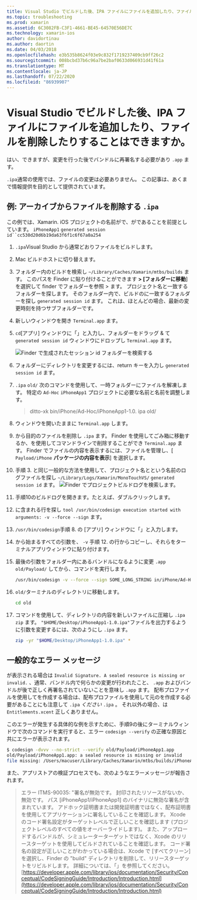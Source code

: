 ```yaml
---
title: Visual Studio でビルドした後、IPA ファイルにファイルを追加したり、ファイルを削除したりすることはできますか。
ms.topic: troubleshooting
ms.prod: xamarin
ms.assetid: 6C3082FB-C3F1-4661-BE45-64570E56DE7C
ms.technology: xamarin-ios
author: davidortinau
ms.author: daortin
ms.date: 04/03/2018
ms.openlocfilehash: e3b535b8624f03e9c832f1719237409cb9ff26c2
ms.sourcegitcommit: 008bcbd37b6c96a7be2baf0633d066931d41f61a
ms.translationtype: MT
ms.contentlocale: ja-JP
ms.lasthandoff: 07/22/2020
ms.locfileid: "86939907"
---
```

# <a name="can-i-add-files-to-or-remove-files-from-an-ipa-file-after-building-it-in-visual-studio"></a>Visual Studio でビルドした後、IPA ファイルにファイルを追加したり、ファイルを削除したりすることはできますか。

はい、できますが、変更を行った後でバンドルに再署名する必要があり `.app` ます。

`.ipa`通常の使用では、ファイルの変更は必要ありません。 この記事は、あくまで情報提供を目的として提供されています。

## <a name="example-removing-a-file-from-a-ipa-archive"></a>例: アーカイブからファイルを削除する `.ipa`

この例では、Xamarin. iOS プロジェクトの名前がで、がであることを前提としています。 `iPhoneApp1` `generated session id``cc530d20d6b19da63f6f1c6f67a0a254`

1. `.ipa`Visual Studio から通常どおりファイルをビルドします。

2. Mac ビルドホストに切り替えます。

3. フォルダー内のビルドを検索し `~/Library/Caches/Xamarin/mtbs/builds` ます。 このパスを Finder に貼り付けることができます **> [フォルダーに移動**] を選択して finder でフォルダーを参照 > ます。 プロジェクト名と一致するフォルダーを探します。 そのフォルダー内で、ビルドのに一致するフォルダーを探し `generated session id` ます。 これは、ほとんどの場合、最新の変更時刻を持つサブフォルダーです。

4. 新しいウィンドウを開き `Terminal.app` ます。

5. `cd`[アプリ] ウィンドウに「」と入力し、フォルダーをドラッグ & て `generated session id` ウィンドウにドロップし `Terminal.app` ます。

    ![Finder で生成されたセッション id フォルダーを検索する](modify-ipa-images/session-id-folder.png)

6. フォルダーにディレクトリを変更するには、return キーを入力し `generated session id` ます。

7. `.ipa` `old/` 次のコマンドを使用して、一時フォルダーにファイルを解凍します。 特定の `Ad-Hoc` `iPhoneApp1` プロジェクトに必要な名前と名前を調整します。

    > ditto-xk bin/iPhone/Ad-Hoc/iPhoneApp1-1.0. ipa old/

8. ウィンドウを開いたままに `Terminal.app` します。

9. から目的のファイルを削除し `.ipa` ます。 Finder を使用してごみ箱に移動するか、を使用してコマンドラインで削除することができ `Terminal.app` ます。 Finder でファイルの内容を表示するには、ファイルを管理し、[ `Payload/iPhone` **パッケージの内容を表示**] を選択します。

10. 手順 3. と同じ一般的な方法を使用して、プロジェクト名とという名前のログファイルを探し `~/Library/Logs/Xamarin/MonoTouchVS/` `generated session id` ます。 ![ Finder でプロジェクトビルドログを検索します。](modify-ipa-images/build-log.png)

11. 手順10のビルドログを開きます。たとえば、ダブルクリックします。

12. に含まれる行を探し `tool /usr/bin/codesign execution started with arguments: -v --force --sign` ます。

13. `/usr/bin/codesign`手順 8. の [アプリ] ウィンドウに「」と入力します。

14. から始まるすべての引数を、 `-v` 手順 12. の行からコピーし、それらをターミナルアプリウィンドウに貼り付けます。

15. 最後の引数をフォルダー内にあるバンドルになるように変更 `.app` `old/Payload/` してから、コマンドを実行します。

    ```bash
    /usr/bin/codesign -v --force --sign SOME_LONG_STRING in/iPhone/Ad-Hoc/iPhoneApp1.app/ResourceRules.plist --entitlements obj/iPhone/Ad-Hoc/Entitlements.xcent old/Payload/iPhoneApp1.app
    ```

16. `old/`ターミナルのディレクトリに移動します。

    ```bash
    cd old
    ```

17. コマンドを使用して、ディレクトリの内容を新しいファイルに圧縮し `.ipa` `zip` ます。 `"$HOME/Desktop/iPhoneApp1-1.0.ipa"`ファイルを出力するように引数を変更するには、次のようにし `.ipa` ます。

    ```bash
    zip -yr "$HOME/Desktop/iPhoneApp1-1.0.ipa" *
    ```

## <a name="common-error-messages"></a>一般的なエラー メッセージ

が表示される場合は `Invalid Signature. A sealed resource is missing or invalid.` 、通常、バンドル内で何らかの変更が行われたこと、 `.app` およびバンドルが後で正しく再署名されていないことを意味し `.app` ます。 配布プロファイルを使用してを作成する場合は、配布プロファイルを使用して元のを作成する必要があることにも注意して `.ipa` _ください_ `.ipa` 。 それ以外の場合、は `Entitlements.xcent` 正しくありません。

このエラーが発生する具体的な例を示すために、手順9の後にターミナルウィンドウで次のコマンドを実行すると、エラー `codesign --verify` の正確な原因と共にエラーが表示されます。

```bash
$ codesign -dvvv --no-strict --verify old/Payload/iPhoneApp1.app
old/Payload/iPhoneApp1.app: a sealed resource is missing or invalid
file missing: /Users/macuser/Library/Caches/Xamarin/mtbs/builds/iPhoneApp1/cc530d20d6b19da63f6f1c6f67a0a254/old/Payload/iPhoneApp1.app/MyFile.png
```

また、アプリストアの検証プロセスでも、次のようなエラーメッセージが報告されます。

> エラー ITMS-90035: "署名が無効です。 封印されたリソースがないか、無効です。 パス [iPhoneApp1/iPhoneApp1] のバイナリに無効な署名が含まれています。 アドホック証明書または開発証明書ではなく、配布証明書を使用してアプリケーションに署名していることを確認します。 Xcode のコード署名設定がターゲットレベルで正しいことを確認します (プロジェクトレベルのすべての値をオーバーライドします)。 また、アップロードするバンドルが、シミュレーターターゲットではなく、Xcode のリリースターゲットを使用してビルドされていることを確認します。 コード署名の設定が正しいことがわかっている場合は、Xcode で [すべてクリーン] を選択し、Finder の "build" ディレクトリを削除して、リリースターゲットをリビルドします。 詳細については、「」を参照してください。 [https://developer.apple.com/library/ios/documentation/Security/Conceptual/CodeSigningGuide/Introduction/Introduction.html](https://developer.apple.com/library/ios/documentation/Security/Conceptual/CodeSigningGuide/Introduction/Introduction.html)
